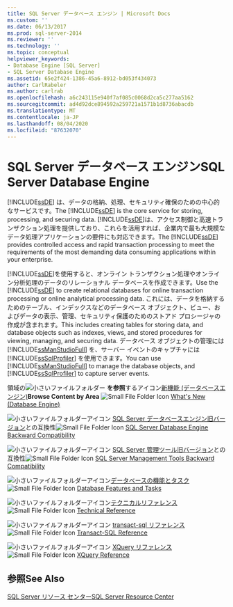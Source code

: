 ```yaml
---
title: SQL Server データベース エンジン | Microsoft Docs
ms.custom: ''
ms.date: 06/13/2017
ms.prod: sql-server-2014
ms.reviewer: ''
ms.technology: ''
ms.topic: conceptual
helpviewer_keywords:
- Database Engine [SQL Server]
- SQL Server Database Engine
ms.assetid: 65e2f424-1386-45a6-8912-bd053f434073
author: CarlRabeler
ms.author: carlrab
ms.openlocfilehash: a6c243115e940f7af085c0068d2ca5c277aa5162
ms.sourcegitcommit: ad4d92dce894592a259721a1571b1d8736abacdb
ms.translationtype: MT
ms.contentlocale: ja-JP
ms.lasthandoff: 08/04/2020
ms.locfileid: "87632070"
---
```

# <a name="sql-server-database-engine"></a><span data-ttu-id="7b82f-102">SQL Server データベース エンジン</span><span class="sxs-lookup"><span data-stu-id="7b82f-102">SQL Server Database Engine</span></span>
  <span data-ttu-id="7b82f-103">[!INCLUDE[ssDE](../includes/ssde-md.md)] は、データの格納、処理、セキュリティ確保のための中心的なサービスです。</span><span class="sxs-lookup"><span data-stu-id="7b82f-103">The [!INCLUDE[ssDE](../includes/ssde-md.md)] is the core service for storing, processing, and securing data.</span></span> <span data-ttu-id="7b82f-104">[!INCLUDE[ssDE](../includes/ssde-md.md)]は、アクセス制御と高速トランザクション処理を提供しており、これらを活用すれば、企業内で最も大規模なデータ処理アプリケーションの要件にも対応できます。</span><span class="sxs-lookup"><span data-stu-id="7b82f-104">The [!INCLUDE[ssDE](../includes/ssde-md.md)] provides controlled access and rapid transaction processing to meet the requirements of the most demanding data consuming applications within your enterprise.</span></span>

 <span data-ttu-id="7b82f-105">[!INCLUDE[ssDE](../includes/ssde-md.md)]を使用すると、オンライン トランザクション処理やオンライン分析処理のデータのリレーショナル データベースを作成できます。</span><span class="sxs-lookup"><span data-stu-id="7b82f-105">Use the [!INCLUDE[ssDE](../includes/ssde-md.md)] to create relational databases for online transaction processing or online analytical processing data.</span></span> <span data-ttu-id="7b82f-106">これには、データを格納するためのテーブル、インデックスなどのデータベース オブジェクト、ビュー、およびデータの表示、管理、セキュリティ保護のためのストアド プロシージャの作成が含まれます。</span><span class="sxs-lookup"><span data-stu-id="7b82f-106">This includes creating tables for storing data, and database objects such as indexes, views, and stored procedures for viewing, managing, and securing data.</span></span> <span data-ttu-id="7b82f-107">データベース オブジェクトの管理には [!INCLUDE[ssManStudioFull](../includes/ssmanstudiofull-md.md)] を、サーバー イベントのキャプチャには [!INCLUDE[ssSqlProfiler](../includes/sssqlprofiler-md.md)] を使用できます。</span><span class="sxs-lookup"><span data-stu-id="7b82f-107">You can use [!INCLUDE[ssManStudioFull](../includes/ssmanstudiofull-md.md)] to manage the database objects, and [!INCLUDE[ssSqlProfiler](../includes/sssqlprofiler-md.md)] to capture server events.</span></span>

 <span data-ttu-id="7b82f-108">領域の![小さいファイルフォルダー](../../2014/integration-services/media/filefolder-small.gif "小さいファイル フォルダー アイコン") **を参照**するアイコン[新機能 (データベースエンジン)](whats-new-in-sql-server-2016.md)</span><span class="sxs-lookup"><span data-stu-id="7b82f-108">**Browse Content by Area** ![Small File Folder Icon](../../2014/integration-services/media/filefolder-small.gif "Small File Folder Icon") [What's New (Database Engine)](whats-new-in-sql-server-2016.md)</span></span>

 <span data-ttu-id="7b82f-109">![小さいファイルフォルダーアイコン](../../2014/integration-services/media/filefolder-small.gif "小さいファイル フォルダー アイコン") [SQL Server データベースエンジン旧バージョン](sql-server-database-engine-backward-compatibility.md)との互換性</span><span class="sxs-lookup"><span data-stu-id="7b82f-109">![Small File Folder Icon](../../2014/integration-services/media/filefolder-small.gif "Small File Folder Icon") [SQL Server Database Engine Backward Compatibility](sql-server-database-engine-backward-compatibility.md)</span></span>

 <span data-ttu-id="7b82f-110">![小さいファイルフォルダーアイコン](../../2014/integration-services/media/filefolder-small.gif "小さいファイル フォルダー アイコン") [SQL Server 管理ツール旧バージョン](../../2014/database-engine/sql-server-management-tools-backward-compatibility.md)との互換性</span><span class="sxs-lookup"><span data-stu-id="7b82f-110">![Small File Folder Icon](../../2014/integration-services/media/filefolder-small.gif "Small File Folder Icon") [SQL Server Management Tools Backward Compatibility](../../2014/database-engine/sql-server-management-tools-backward-compatibility.md)</span></span>

 <span data-ttu-id="7b82f-111">![小さいファイルフォルダーアイコン](../../2014/integration-services/media/filefolder-small.gif "小さいファイル フォルダー アイコン")[データベースの機能とタスク](../../2014/database-engine/database-engine-features-and-tasks.md)</span><span class="sxs-lookup"><span data-stu-id="7b82f-111">![Small File Folder Icon](../../2014/integration-services/media/filefolder-small.gif "Small File Folder Icon") [Database Features and Tasks](../../2014/database-engine/database-engine-features-and-tasks.md)</span></span>

 <span data-ttu-id="7b82f-112">![小さいファイルフォルダーアイコン](../../2014/integration-services/media/filefolder-small.gif "小さいファイル フォルダー アイコン")[テクニカルリファレンス](../../2014/database-engine/technical-reference-database-engine.md)</span><span class="sxs-lookup"><span data-stu-id="7b82f-112">![Small File Folder Icon](../../2014/integration-services/media/filefolder-small.gif "Small File Folder Icon") [Technical Reference](../../2014/database-engine/technical-reference-database-engine.md)</span></span>

 <span data-ttu-id="7b82f-113">![小さいファイルフォルダーアイコン](../../2014/integration-services/media/filefolder-small.gif "小さいファイル フォルダー アイコン") [transact-sql リファレンス](/sql/t-sql/language-reference)</span><span class="sxs-lookup"><span data-stu-id="7b82f-113">![Small File Folder Icon](../../2014/integration-services/media/filefolder-small.gif "Small File Folder Icon") [Transact-SQL Reference](/sql/t-sql/language-reference)</span></span>

 <span data-ttu-id="7b82f-114">![小さいファイルフォルダーアイコン](../../2014/integration-services/media/filefolder-small.gif "小さいファイル フォルダー アイコン") [XQuery リファレンス](/sql/xquery/xquery-language-reference-sql-server)</span><span class="sxs-lookup"><span data-stu-id="7b82f-114">![Small File Folder Icon](../../2014/integration-services/media/filefolder-small.gif "Small File Folder Icon") [XQuery Reference](/sql/xquery/xquery-language-reference-sql-server)</span></span>

## <a name="see-also"></a><span data-ttu-id="7b82f-115">参照</span><span class="sxs-lookup"><span data-stu-id="7b82f-115">See Also</span></span>
 [<span data-ttu-id="7b82f-116">SQL Server リソース センター</span><span class="sxs-lookup"><span data-stu-id="7b82f-116">SQL Server Resource Center</span></span>](https://go.microsoft.com/fwlink/?LinkId=219676)


